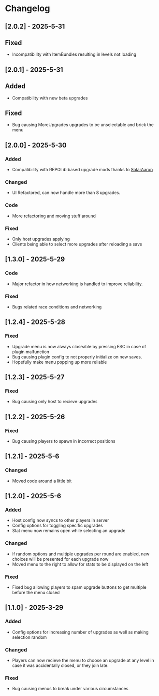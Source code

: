 # Changelog

## [2.0.2] - 2025-5-31
## Fixed
- Incompatibility with ItemBundles resulting in levels not loading

## [2.0.1] - 2025-5-31
## Added
- Compatibility with new beta upgrades
## Fixed
- Bug causing MoreUpgrades upgrades to be unselectable and brick the menu

## [2.0.0] - 2025-5-30
### Added
- Compatibility with REPOLib based upgrade mods thanks to [SolarAaron](https://github.com/SolarAaron)
### Changed
- UI Refactored, can now handle more than 8 upgrades.
### Code
- More refactoring and moving stuff around
### Fixed
- Only host upgrades applying
- Clients being able to select more upgrades after reloading a save

## [1.3.0] - 2025-5-29
### Code
- Major refactor in how networking is handled to improve reliability.
### Fixed
- Bugs related race conditions and networking

## [1.2.4] - 2025-5-28
### Fixed
- Upgrade menu is now always closeable by pressing ESC in case of plugin malfunction
- Bug causing plugin config to not properly initialize on new saves.
- Hopefully make menu popping up more reliable

## [1.2.3] - 2025-5-27
### Fixed
- Bug causing only host to recieve upgrades

## [1.2.2] - 2025-5-26
### Fixed
- Bug causing players to spawn in incorrect positions

## [1.2.1] - 2025-5-6
### Changed
- Moved code around a little bit

## [1.2.0] - 2025-5-6
### Added
- Host config now syncs to other players in server
- Config options for toggling specific upgrades
- Stat menu now remains open while selecting an upgrade

### Changed
- If random options and multiple upgrades per round are enabled, new choices will be presented for each upgrade now
- Moved menu to the right to allow for stats to be displayed on the left

### Fixed
- Fixed bug allowing players to spam upgrade buttons to get multiple before the menu closed

## [1.1.0] - 2025-3-29
### Added

- Config options for increasing number of upgrades as well as making selection random

### Changed

- Players can now recieve the menu to choose an upgrade at any level in case it was accidentally closed, or they join late.

### Fixed

- Bug causing menus to break under various circumstances.
